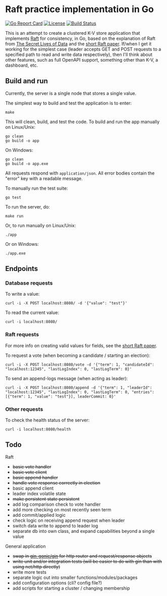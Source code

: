 # Raft practice implementation in Go

[![Go Report Card][report-card-badge]][report-card]
[![License][license-badge]][license]
[![Build Status][build-badge]][build]

This is an attempt to create a clustered K-V store application that implements [Raft] for consistency, in Go, based on the explanation of Raft from [The Secret Lives of Data] and the [short Raft paper]. If/when I get it working for the simplest case (leader accepts GET and POST requests to a specified path to read and write data respectively), then I'll think about other features, such as full OpenAPI support, something other than K-V, a dashboard, etc.

## Build and run

Currently, the server is a single node that stores a single value.

The simplest way to build and test the application is to enter:

```
make
```

This will clean, build, and test the code. To build and run the app manually on Linux/Unix:

```
go clean
go build -o app
```

On Windows:
```
go clean
go build -o app.exe
```

All requests respond with `application/json`. All error bodies contain the "error" key with a readable message.

To manually run the test suite:

```
go test
```

To run the server, do:

```
make run
```

Or, to run manually on Linux/Unix:

```
./app
```

Or on Windows:

```
./app.exe
```

## Endpoints

### Database requests

To write a value:

```
curl -i -X POST localhost:8080/ -d '{"value": "test"}'
```

To read the current value:

```
curl -i localhost:8080/
```

### Raft requests

For more info on creating valid values for fields, see the [short Raft paper].

To request a vote (when becoming a candidate / starting an election):

```
curl -i -X POST localhost:8080/vote -d '{"term": 1, "candidateId": "localhost:12345", "lastLogIndex": 0, "lastLogTerm": 0}'
```

To send an append-logs message (when acting as leader):

```
curl -i -X POST localhost:8080/append -d '{"term": 1, "leaderId": "localhost:12345", "lastLogIndex": 0, "lastLogTerm": 0, "entries": [{"term": 1, "value": "test"}], leaderCommit: 0}'
```

### Other requests

To check the health status of the server:

```
curl -i localhost:8080/health
```

## Todo

Raft

- ~~basic vote handler~~
- ~~basic vote client~~
- ~~basic append handler~~
- ~~handle vote response correctly in election~~
- basic append client
- leader index volatile state
- ~~make persistent state persistent~~
- add log comparison check to vote handler
- add more checking on most recently seen term
- add commit/applied logic
- check logic on receiving append request when leader
- switch data write to append to leader log
- separate db into own class, and expand capabilities beyond a single value


General application

- ~~swap in [gin-gonic/gin] for http router and request/response objects~~
- ~~write unit and/or integration tests (will be easier to do with gin than with using net/http directly)~~
- write more tests
- separate logic out into smaller functions/modules/packages
- add configuration options (cli? config file?)
- add scripts for starting a cluster / changing membership

[Raft]: https://raft.github.io/
[The Secret Lives of Data]: http://thesecretlivesofdata.com/raft/
[short Raft paper]: https://www.usenix.org/system/files/conference/atc14/atc14-paper-ongaro.pdf

[gin-gonic/gin]: https://pkg.go.dev/github.com/gin-gonic/gin?tab=overview

[report-card]: https://goreportcard.com/report/github.com/btmorr/go-raft
[report-card-badge]: https://goreportcard.com/badge/github.com/btmorr/go-raft
[license]: https://github.com/btmorr/go-raft/LICENSE
[license-badge]: https://img.shields.io/github/license/btmorr/go-raft.svg
[build]: https://travis-ci.com/btmorr/go-raft
[build-badge]: https://travis-ci.com/btmorr/go-raft.svg?branch=master
